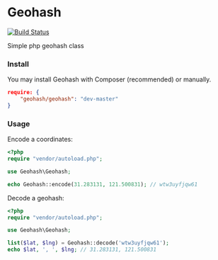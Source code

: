 # Geohash
[![Build Status](https://travis-ci.org/Eleme/geohash.png?branch=master)](https://travis-ci.org/Eleme/geohash)

Simple php geohash class

### Install
You may install Geohash with Composer (recommended) or manually.

```json
require: {
    "geohash/geohash": "dev-master"
}
```

### Usage
Encode a coordinates:

```php
<?php
require "vendor/autoload.php";

use Geohash\Geohash;

echo Geohash::encode(31.283131, 121.500831); // wtw3uyfjqw61
```

Decode a geohash:

```php
<?php
require "vendor/autoload.php";

use Geohash\Geohash;

list($lat, $lng) = Geohash::decode('wtw3uyfjqw61');
echo $lat, ', ', $lng; // 31.283131, 121.500831
```
